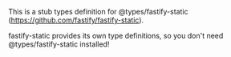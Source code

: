 This is a stub types definition for @types/fastify-static (https://github.com/fastify/fastify-static).

fastify-static provides its own type definitions, so you don't need @types/fastify-static installed!